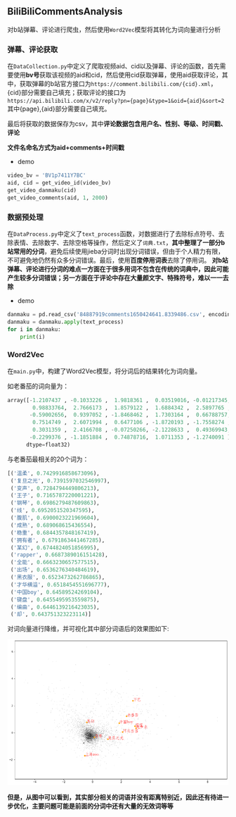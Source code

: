 ## BiliBiliCommentsAnalysis

对b站弹幕、评论进行爬虫，然后使用`Word2Vec`模型将其转化为词向量进行分析

### 弹幕、评论获取

在`DataCollection.py`中定义了爬取视频aid、cid以及弹幕、评论的函数，首先需要使用**bv号**获取该视频的aid和cid，然后使用cid获取弹幕，使用aid获取评论，其中，获取弹幕的b站官方接口为`https://comment.bilibili.com/{cid}.xml`，{cid}部分需要自己填充；获取评论的接口为`https://api.bilibili.com/x/v2/reply?pn={page}&type=1&oid={aid}&sort=2`其中{page},{aid}部分需要自己填充。

最后将获取的数据保存为csv，其中**评论数据包含用户名、性别、等级、时间戳、评论**

**文件名命名方式为aid+comments+时间戳**

- demo

```python
video_bv = 'BV1p7411Y7BC'
aid, cid = get_video_id(video_bv)
get_video_danmaku(cid)
get_video_comments(aid, 1, 2000)
```

### 数据预处理

在`DataProcess.py`中定义了`text_process`函数，对数据进行了去除标点符号、去除表情、去除数字、去除空格等操作，然后定义了`词典.txt`，**其中整理了一部分b站常用的分词**，避免后续使用jieba分词时出现分词错误，但由于个人精力有限，不可避免地仍然有众多分词错误。最后，使用**百度停用词表**去除了停用词。
**对b站弹幕、评论进行分词的难点一方面在于很多用词不包含在传统的词典中，因此可能产生较多分词错误；另一方面在于评论中存在大量颜文字、特殊符号，难以一一去除**

- demo

```python
danmaku = pd.read_csv('84887919comments1650424641.8339486.csv', encoding='gb18030').iloc[:, 5]
danmaku = danmaku.apply(text_process)
for i in danmaku:
	print(i)
```

### Word2Vec

在`main.py`中，构建了Word2Vec模型，将分词后的结果转化为词向量。

如老番茄的词向量为：

```python
array([-1.2107437 , -0.1033226 ,  1.9818361 ,  0.03519016, -0.01217345,
        0.98833764,  2.7666173 ,  1.8579122 ,  1.6884342 ,  2.5897765 ,
       -0.59002656,  0.9397052 , -1.8468462 ,  1.7303164 ,  0.66788757,
        0.7514749 ,  2.6071994 ,  0.6477106 , -1.8720193 , -1.7558274 ,
        0.3031359 ,  2.4166708 , -0.07250266, -2.1228633 ,  0.49369943,
       -0.2299376 , -1.1851884 ,  0.74878716,  1.0711353 , -1.2740091 ],
      dtype=float32)
```

与老番茄最相关的20个词为：

```python
[('温柔', 0.7429916858673096),
 ('复旦之光', 0.7391597032546997),
 ('变声', 0.7284794449806213),
 ('王子', 0.7165787220001221),
 ('钢琴', 0.6986279487609863),
 ('线', 0.6952051520347595),
 ('腹肌', 0.6900023221969604),
 ('成熟', 0.689068615436554),
 ('稳重', 0.6844357848167419),
 ('拥有者', 0.6791863441467285),
 ('某幻', 0.6744824051856995),
 ('rapper', 0.6687389016151428),
 ('全能', 0.6663230657577515),
 ('出场', 0.6536276340484619),
 ('黑衣服', 0.6523473262786865),
 ('才华横溢', 0.6518454551696777),
 ('中国boy', 0.64589524269104),
 ('键盘', 0.6455495953559875),
 ('编曲', 0.6446139216423035),
 ('却', 0.643751323223114)]
```

对词向量进行降维，并可视化其中部分词语后的效果图如下:



![fig1](https://github.com/Timecollector/BiliBiliCommentsAnalysis/blob/main/fig1.png)

**但是，从图中可以看到，其实部分相关的词语并没有距离特别近，因此还有待进一步优化，主要问题可能是前面的分词中还有大量的无效词等等**
